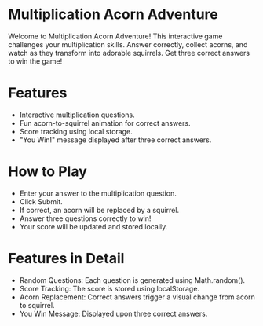 # Multiplication Acorn Adventure

Welcome to Multiplication Acorn Adventure! This interactive game challenges your multiplication skills. Answer correctly, collect acorns, and watch as they transform into adorable squirrels. Get three correct answers to win the game!

# Features

- Interactive multiplication questions.
- Fun acorn-to-squirrel animation for correct answers.
- Score tracking using local storage.
- "You Win!" message displayed after three correct answers.

# How to Play

- Enter your answer to the multiplication question.
- Click Submit.
- If correct, an acorn will be replaced by a squirrel.
- Answer three questions correctly to win!
- Your score will be updated and stored locally.

# Features in Detail

- Random Questions: Each question is generated using Math.random().
- Score Tracking: The score is stored using localStorage.
- Acorn Replacement: Correct answers trigger a visual change from acorn to squirrel.
- You Win Message: Displayed upon three correct answers.
